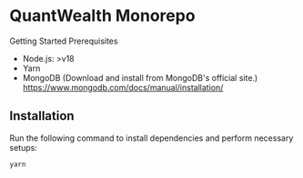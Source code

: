 # QuantWealth Monorepo

Getting Started
Prerequisites

- Node.js: >v18
- Yarn
- MongoDB \(Download and install from MongoDB's official site.\)
  https://www.mongodb.com/docs/manual/installation/


## Installation
Run the following command to install dependencies and perform necessary setups:

```
yarn
```
